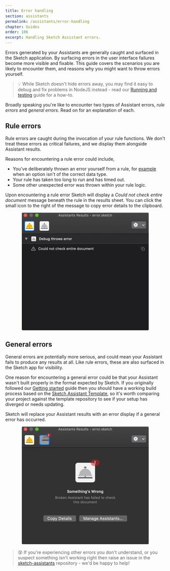 ```yaml
---
title: Error handling
section: assistants
permalink: /assistants/error-handling
chapter: Guides
order: 106
excerpt: Handling Sketch Assistant errors.
---
```


Errors generated by your Assistants are generally caught and surfaced in the Sketch application. By surfacing errors in the user interface failures become more visible and fixable. This guide covers the scenarios you are likely to encounter them, and reasons why you might want to throw errors yourself.

> 💡 While Sketch doesn't hide errors away, you may find it easy to debug and fix problems in NodeJS instead - read our [Running and testing](/assistants/running-and-testing) guide for a how-to.

Broadly speaking you're like to encounter two types of Assistant errors, _rule errors_ and _general errors_. Read on for an explanation of each.

## Rule errors

Rule errors are caught during the invocation of your rule functions. We don't treat these errors as critical failures, and we display them alongside Assistant results.

Reasons for encountering a rule error could include,

- You've deliberately thrown an error yourself from a rule, for [example](/assistants/writing-a-rule#making-a-configurable-rule) when an option isn't of the correct data type.
- Your rule has taken too long to run and has timed out.
- Some other unexpected error was thrown within your rule logic.

Upon encountering a rule error Sketch will display a _Could not check entire document_ message beneath the rule in the results sheet. You can click the small icon to the right of the message to copy error details to the clipboard.

<p align="center">
  <img src="/images/developer/assistant-rule-error.jpg"
    alt="Assistant showing a rule error"
    width="400" />
</p>

## General errors

General errors are potentially more serious, and could mean your Assistant fails to produce any results at all. Like rule errors, these are also surfaced in the Sketch app for visibility.

One reason for encountering a general error could be that your Assistant wasn't built properly in the format expected by Sketch. If you originally followed our [Getting started](/assistants/getting-started) guide then you should have a working build process based on the [Sketch Assistant Template](https://github.com/sketch-hq/sketch-assistant-template), so it's worth comparing your project against the template repository to see if your setup has diverged or needs updating.

Sketch will replace your Assistant results with an error display if a general error has occurred.

<p align="center">
  <img src="/images/developer/assistant-general-error.jpg"
    alt="Assistant showing a rule error"
    width="400" />
</p>

> 😵 If you're experiencing other errors you don't understand, or you suspect something isn't working right then raise an issue in the [sketch-assistants](https://github.com/sketch-hq/sketch-assistants/issues) repository - we'd be happy to help!
